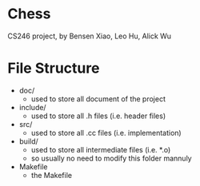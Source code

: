 # Chess
CS246 project, by Bensen Xiao, Leo Hu, Alick Wu

# File Structure
- doc/
  - used to store all document of the project
- include/
  - used to store all .h files (i.e. header files)
- src/
  - used to store all .cc files (i.e. implementation)
- build/
  - used to store all intermediate files (i.e. *.o)
  - so usually no need to modify this folder mannuly
- Makefile
  - the Makefile
